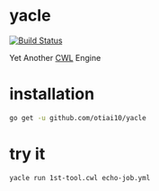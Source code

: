 # yacle

[![Build Status](https://travis-ci.org/otiai10/yacle.svg?branch=master)](https://travis-ci.org/otiai10/yacle)

Yet Another [CWL](https://github.com/common-workflow-language/common-workflow-language) Engine

# installation

```sh
go get -u github.com/otiai10/yacle
```

# try it

```sh
yacle run 1st-tool.cwl echo-job.yml
```
